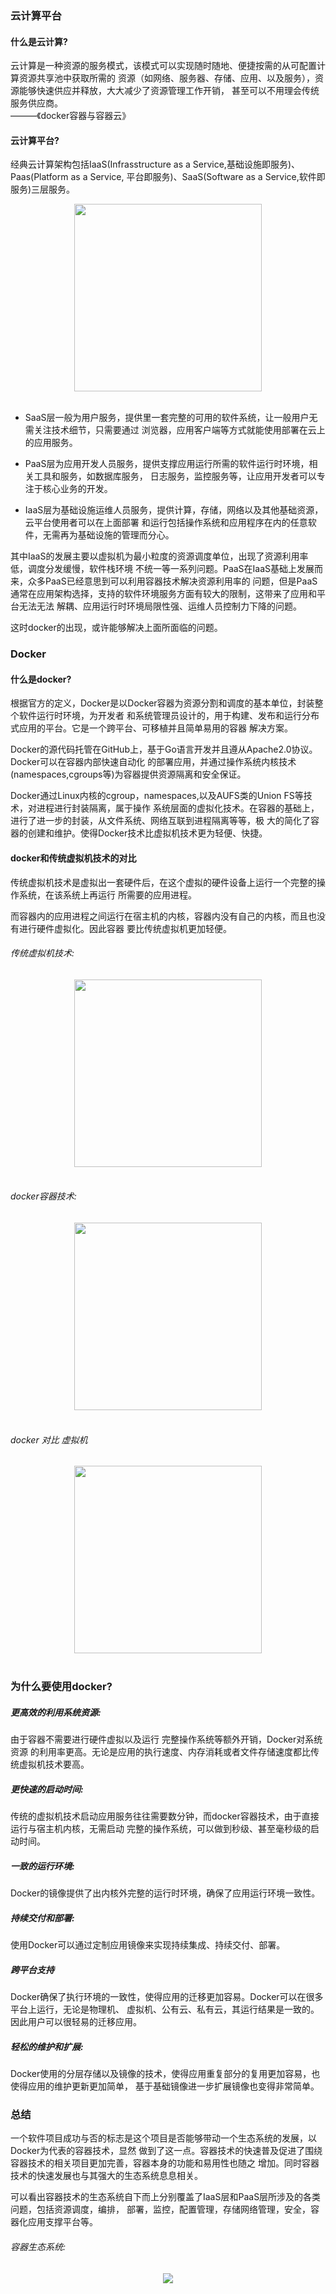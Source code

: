 ### 云计算平台
#### 什么是云计算?
云计算是一种资源的服务模式，该模式可以实现随时随地、便捷按需的从可配置计算资源共享池中获取所需的
资源（如网络、服务器、存储、应用、以及服务），资源能够快速供应并释放，大大减少了资源管理工作开销，
甚至可以不用理会传统服务供应商。  
———《docker容器与容器云》  

#### 云计算平台?
经典云计算架构包括IaaS(Infrasstructure as a Service,基础设施即服务)、Paas(Platform as a Service,
平台即服务)、SaaS(Software as a Service,软件即服务)三层服务。  
<div align="center"> <img src="https://github.com/ihuangch/blog/blob/master/Docker/pic/yunpingtai.png" height="300px" /> </div><br> 

- SaaS层一般为用户服务，提供里一套完整的可用的软件系统，让一般用户无需关注技术细节，只需要通过
  浏览器，应用客户端等方式就能使用部署在云上的应用服务。

- PaaS层为应用开发人员服务，提供支撑应用运行所需的软件运行时环境，相关工具和服务，如数据库服务，
  日志服务，监控服务等，让应用开发者可以专注于核心业务的开发。

- IaaS层为基础设施运维人员服务，提供计算，存储，网络以及其他基础资源，云平台使用者可以在上面部署
  和运行包括操作系统和应用程序在内的任意软件，无需再为基础设施的管理而分心。  

其中IaaS的发展主要以虚拟机为最小粒度的资源调度单位，出现了资源利用率低，调度分发缓慢，软件栈环境
不统一等一系列问题。PaaS在IaaS基础上发展而来，众多PaaS已经意思到可以利用容器技术解决资源利用率的
问题，但是PaaS通常在应用架构选择，支持的软件环境服务方面有较大的限制，这带来了应用和平台无法无法
解耦、应用运行时环境局限性强、运维人员控制力下降的问题。  

这时docker的出现，或许能够解决上面所面临的问题。  

### Docker
#### 什么是docker?
根据官方的定义，Docker是以Docker容器为资源分割和调度的基本单位，封装整个软件运行时环境，为开发者
和系统管理员设计的，用于构建、发布和运行分布式应用的平台。它是一个跨平台、可移植并且简单易用的容器
解决方案。  

Docker的源代码托管在GitHub上，基于Go语言开发并且遵从Apache2.0协议。Docker可以在容器内部快速自动化
的部署应用，并通过操作系统内核技术(namespaces,cgroups等)为容器提供资源隔离和安全保证。  

Docker通过Linux内核的cgroup，namespaces,以及AUFS类的Union FS等技术，对进程进行封装隔离，属于操作
系统层面的虚拟化技术。在容器的基础上，进行了进一步的封装，从文件系统、网络互联到进程隔离等等，极
大的简化了容器的创建和维护。使得Docker技术比虚拟机技术更为轻便、快捷。  

#### docker和传统虚拟机技术的对比
传统虚拟机技术是虚拟出一套硬件后，在这个虚拟的硬件设备上运行一个完整的操作系统，在该系统上再运行
所需要的应用进程。  

而容器内的应用进程之间运行在宿主机的内核，容器内没有自己的内核，而且也没有进行硬件虚拟化。因此容器
要比传统虚拟机更加轻便。

###### 传统虚拟机技术:
<div align="center"> <img src="https://github.com/ihuangch/blog/blob/master/Docker/pic/VirtualMachines.png" height="300px" /> </div><br> 

###### docker容器技术:
<div align="center"> <img src="https://github.com/ihuangch/blog/blob/master/Docker/pic/docker.png" height="300px" /> </div><br> 

###### docker 对比 虚拟机
<div align="center"> <img src="https://github.com/ihuangch/blog/blob/master/Docker/pic/docker-vs-virtual.png" height="300px" /> </div><br> 


### 为什么要使用docker?
##### 更高效的利用系统资源:
由于容器不需要进行硬件虚拟以及运行 完整操作系统等额外开销，Docker对系统资源
的利用率更高。无论是应用的执行速度、内存消耗或者文件存储速度都比传统虚拟机技术要高。
##### 更快速的启动时间:
传统的虚拟机技术启动应用服务往往需要数分钟，而docker容器技术，由于直接运行与宿主机内核，无需启动
完整的操作系统，可以做到秒级、甚至毫秒级的启动时间。
##### 一致的运行环境:
Docker的镜像提供了出内核外完整的运行时环境，确保了应用运行环境一致性。
##### 持续交付和部署:
使用Docker可以通过定制应用镜像来实现持续集成、持续交付、部署。
##### 跨平台支持
Docker确保了执行环境的一致性，使得应用的迁移更加容易。Docker可以在很多平台上运行，无论是物理机、
虚拟机、公有云、私有云，其运行结果是一致的。因此用户可以很轻易的迁移应用。
##### 轻松的维护和扩展:
Docker使用的分层存储以及镜像的技术，使得应用重复部分的复用更加容易，也使得应用的维护更新更加简单，
基于基础镜像进一步扩展镜像也变得非常简单。

### 总结
一个软件项目成功与否的标志是这个项目是否能够带动一个生态系统的发展，以Docker为代表的容器技术，显然
做到了这一点。容器技术的快速普及促进了围绕容器技术的相关项目更加完善，容器本身的功能和易用性也随之
增加。同时容器技术的快速发展也与其强大的生态系统息息相关。  

可以看出容器技术的生态系统自下而上分别覆盖了IaaS层和PaaS层所涉及的各类问题，包括资源调度，编排，
部署，监控，配置管理，存储网络管理，安全，容器化应用支撑平台等。

###### 容器生态系统:
<div align="center"> <img src="https://github.com/ihuangch/blog/blob/master/Docker/pic/docker-life.png"/> </div><br> 


